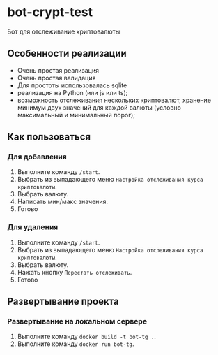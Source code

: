 # bot-crypt-test
Бот для отслеживание криптовалюты

## Особенности реализации

- Очень простая реализация
- Очень простая валидация
- Для простоты использовалась sqlite
- реализация на Python (или js или ts);
- возможность отслеживания нескольких криптовалют, хранение минимум двух значений для каждой валюты (условно максимальный и минимальный порог);

## Как пользоваться

### Для добавления
1. Выполните команду `/start`.
2. Выбрать из выпадающего меню `Настройка отслеживания курса криптовалюты`.
3. Выбрать валюту.
4. Написать мин/макc значения.
5. Готово

### Для удаления 
1. Выполните команду `/start`.
2. Выбрать из выпадающего меню `Настройка отслеживания курса криптовалюты`.
3. Выбрать валюту.
4. Нажать кнопку `Перестать отслеживать`.
5. Готово

## Развертывание проекта

### Развертывание на локальном сервере

1. Выполните команду `docker build -t bot-tg .`.
2. Выполните команду `docker run bot-tg`.
